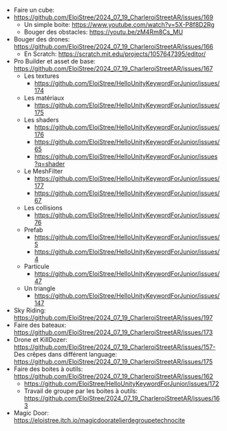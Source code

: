 

- Faire un cube:
- https://github.com/EloiStree/2024_07_19_CharleroiStreetAR/issues/169
  - Un simple boite: https://www.youtube.com/watch?v=5X-P8f8D2Rg
  - Bouger des obstacles: https://youtu.be/zM4Rm8Cs_MU
- Bouger des drones: https://github.com/EloiStree/2024_07_19_CharleroiStreetAR/issues/166
  - En Scratch: https://scratch.mit.edu/projects/1057647395/editor/
- Pro Builder et asset de base: https://github.com/EloiStree/2024_07_19_CharleroiStreetAR/issues/167
   - Les textures
     -  https://github.com/EloiStree/HelloUnityKeywordForJunior/issues/174
   - Les matériaux
     - https://github.com/EloiStree/HelloUnityKeywordForJunior/issues/175 
   - Les shaders
     - https://github.com/EloiStree/HelloUnityKeywordForJunior/issues/176
     - https://github.com/EloiStree/HelloUnityKeywordForJunior/issues/65
     - https://github.com/EloiStree/HelloUnityKeywordForJunior/issues?q=shader
   - Le MeshFilter 
     - https://github.com/EloiStree/HelloUnityKeywordForJunior/issues/177
     -  https://github.com/EloiStree/HelloUnityKeywordForJunior/issues/67
   - Les collisions
     - https://github.com/EloiStree/HelloUnityKeywordForJunior/issues/76 
   - Prefab
     - https://github.com/EloiStree/HelloUnityKeywordForJunior/issues/5  
     - https://github.com/EloiStree/HelloUnityKeywordForJunior/issues/4
   - Particule
     - https://github.com/EloiStree/HelloUnityKeywordForJunior/issues/47  
   - Un triangle
     - https://github.com/EloiStree/HelloUnityKeywordForJunior/issues/147  
- Sky Riding: https://github.com/EloiStree/2024_07_19_CharleroiStreetAR/issues/197
- Faire des bateaux: https://github.com/EloiStree/2024_07_19_CharleroiStreetAR/issues/173
- Drone et KillDozer: https://github.com/EloiStree/2024_07_19_CharleroiStreetAR/issues/157- Des crêpes dans différent language: https://github.com/EloiStree/2024_07_19_CharleroiStreetAR/issues/175 
- Faire des boites à outils: https://github.com/EloiStree/2024_07_19_CharleroiStreetAR/issues/162
  - https://github.com/EloiStree/HelloUnityKeywordForJunior/issues/172
  - Travail de groupe par les boites à outils: https://github.com/EloiStree/2024_07_19_CharleroiStreetAR/issues/163
- Magic Door: https://eloistree.itch.io/magicdooratelierdegroupetechnocite
